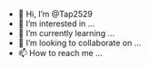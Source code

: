 - 👋 Hi, I’m @Tap2529
- 👀 I’m interested in ...
- 🌱 I’m currently learning ...
- 💞️ I’m looking to collaborate on ...
- 📫 How to reach me ...

<!---
Tap2529/Tap2529 is a ✨ special ✨ repository because its `README.md` (this file) appears on your GitHub profile.
You can click the Preview link to take a look at your changes.
--->
